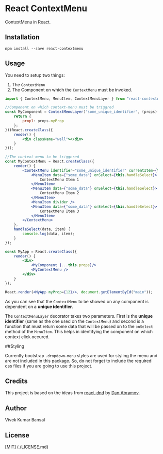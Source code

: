 # React ContextMenu

ContextMenu in React.

## Installation

```
npm install --save react-contextmenu
```

## Usage

You need to setup two things:
1. The `ContextMenu`
2. The Component on which the `ContextMenu` must be invoked.

```jsx
import { ContextMenu, MenuItem, ContextMenuLayer } from "react-contextmenu";

//Component on which context-menu must be triggred
const MyComponent = ContextMenuLayer("some_unique_identifier", (props) => {
    return {
        prop1: props.myProp
    };
})(React.createClass({
    render() {
        <div className="well"></div>
    }
}));

//The context-menu to be triggered
const MyContextMenu = React.createClass({
    render() {
        <ContextMenu identifier="some_unique_identifier" currentItem={this.currentItem}>
            <MenuItem data={"some_data"} onSelect={this.handleSelect}>
                ContextMenu Item 1
            </MenuItem>
            <MenuItem data={"some_data"} onSelect={this.handleSelect}>
                ContextMenu Item 2
            </MenuItem>
            <MenuItem divider />
            <MenuItem data={"some_data"} onSelect={this.handleSelect}>
                ContextMenu Item 3
            </MenuItem>
        </ContextMenu>
    },
    handleSelect(data, item) {
        console.log(data, item);
    }
});

const MyApp = React.createClass({
    render() {
        <div>
            <MyComponent {...this.props}/>
            <MyContextMenu />
        </div>
    }
});

React.render(<MyApp myProp={12}/>, document.getElementById("main"));
```

As you can see that the `ContextMenu` to be showed on any component is dependent on a **unique identifier**.

The `ContextMenuLayer` decorator takes two parameters. First is the **unique identifier** (same as the one used on the `ContextMenu`) and second is a function that must return some data that will be passed on to the `onSelect` method of the `MenuItem`. This helps in identifying the component on which context click occured.

##Styling

Currently bootstrap `.dropdown-menu` styles are used for styling the menu and are not included in this package. So, do not forget to include the required css files if you are going to use this project.

## Credits
This project is based on the ideas from [react-dnd](https://github.com/gaearon/react-dnd) by [Dan Abramov](https://github.com/gaearon).

## Author

Vivek Kumar Bansal

## License

[MIT] (./LICENSE.md)
